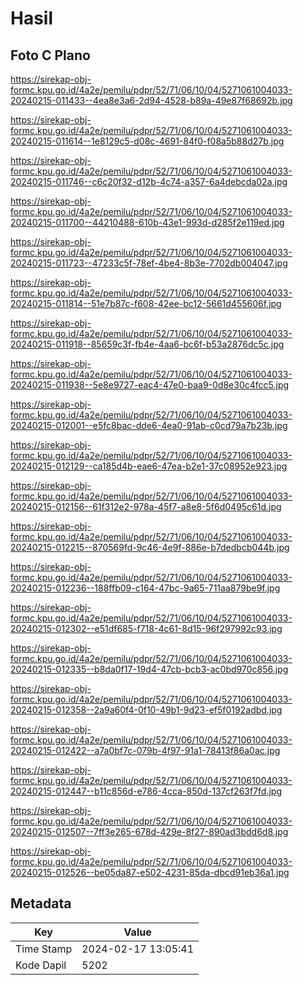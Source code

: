 # Hasil

## Foto C Plano

https://sirekap-obj-formc.kpu.go.id/4a2e/pemilu/pdpr/52/71/06/10/04/5271061004033-20240215-011433--4ea8e3a6-2d94-4528-b89a-49e87f68692b.jpg

https://sirekap-obj-formc.kpu.go.id/4a2e/pemilu/pdpr/52/71/06/10/04/5271061004033-20240215-011614--1e8129c5-d08c-4691-84f0-f08a5b88d27b.jpg

https://sirekap-obj-formc.kpu.go.id/4a2e/pemilu/pdpr/52/71/06/10/04/5271061004033-20240215-011746--c6c20f32-d12b-4c74-a357-6a4debcda02a.jpg

https://sirekap-obj-formc.kpu.go.id/4a2e/pemilu/pdpr/52/71/06/10/04/5271061004033-20240215-011700--44210488-610b-43e1-993d-d285f2e119ed.jpg

https://sirekap-obj-formc.kpu.go.id/4a2e/pemilu/pdpr/52/71/06/10/04/5271061004033-20240215-011723--47233c5f-78ef-4be4-8b3e-7702db004047.jpg

https://sirekap-obj-formc.kpu.go.id/4a2e/pemilu/pdpr/52/71/06/10/04/5271061004033-20240215-011814--51e7b87c-f608-42ee-bc12-5661d455606f.jpg

https://sirekap-obj-formc.kpu.go.id/4a2e/pemilu/pdpr/52/71/06/10/04/5271061004033-20240215-011918--85659c3f-fb4e-4aa6-bc6f-b53a2876dc5c.jpg

https://sirekap-obj-formc.kpu.go.id/4a2e/pemilu/pdpr/52/71/06/10/04/5271061004033-20240215-011938--5e8e9727-eac4-47e0-baa9-0d8e30c4fcc5.jpg

https://sirekap-obj-formc.kpu.go.id/4a2e/pemilu/pdpr/52/71/06/10/04/5271061004033-20240215-012001--e5fc8bac-dde6-4ea0-91ab-c0cd79a7b23b.jpg

https://sirekap-obj-formc.kpu.go.id/4a2e/pemilu/pdpr/52/71/06/10/04/5271061004033-20240215-012129--ca185d4b-eae6-47ea-b2e1-37c08952e923.jpg

https://sirekap-obj-formc.kpu.go.id/4a2e/pemilu/pdpr/52/71/06/10/04/5271061004033-20240215-012156--61f312e2-978a-45f7-a8e8-5f6d0495c61d.jpg

https://sirekap-obj-formc.kpu.go.id/4a2e/pemilu/pdpr/52/71/06/10/04/5271061004033-20240215-012215--870569fd-9c46-4e9f-886e-b7dedbcb044b.jpg

https://sirekap-obj-formc.kpu.go.id/4a2e/pemilu/pdpr/52/71/06/10/04/5271061004033-20240215-012236--188ffb09-c164-47bc-9a65-711aa879be9f.jpg

https://sirekap-obj-formc.kpu.go.id/4a2e/pemilu/pdpr/52/71/06/10/04/5271061004033-20240215-012302--e51df685-f718-4c61-8d15-96f297992c93.jpg

https://sirekap-obj-formc.kpu.go.id/4a2e/pemilu/pdpr/52/71/06/10/04/5271061004033-20240215-012335--b8da0f17-19d4-47cb-bcb3-ac0bd970c856.jpg

https://sirekap-obj-formc.kpu.go.id/4a2e/pemilu/pdpr/52/71/06/10/04/5271061004033-20240215-012358--2a9a60f4-0f10-49b1-9d23-ef5f0192adbd.jpg

https://sirekap-obj-formc.kpu.go.id/4a2e/pemilu/pdpr/52/71/06/10/04/5271061004033-20240215-012422--a7a0bf7c-079b-4f97-91a1-78413f86a0ac.jpg

https://sirekap-obj-formc.kpu.go.id/4a2e/pemilu/pdpr/52/71/06/10/04/5271061004033-20240215-012447--b11c856d-e786-4cca-850d-137cf263f7fd.jpg

https://sirekap-obj-formc.kpu.go.id/4a2e/pemilu/pdpr/52/71/06/10/04/5271061004033-20240215-012507--7ff3e265-678d-429e-8f27-890ad3bdd6d8.jpg

https://sirekap-obj-formc.kpu.go.id/4a2e/pemilu/pdpr/52/71/06/10/04/5271061004033-20240215-012526--be05da87-e502-4231-85da-dbcd91eb36a1.jpg


## Metadata

| Key        | Value               |
| ---------- | ------------------- |
| Time Stamp | 2024-02-17 13:05:41 |
| Kode Dapil | 5202                |



